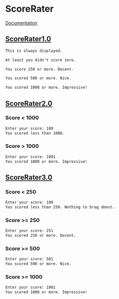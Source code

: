 # ScoreRater

[Documentation](../../docs/Chapter2/ScoreRater/)

## [ScoreRater1.0](../../docs/Chapter2/ScoreRater/ScoreRater1.0/)
```txt
This is always displayed.

At least you didn't score zero.

You score 250 or more. Decent.

You scored 500 or more. Nice.

You scored 1000 or more. Impressive!
```

## [ScoreRater2.0](../../docs/Chapter2/ScoreRater/ScoreRater2.0/)

### Score < 1000
```txt
Enter your score: 100
You scored less than 1000.
```

### Score > 1000
```txt
Enter your score: 1001
You scored 1000 or more. Impressive!
```

## [ScoreRater3.0](../../docs/Chapter2/ScoreRater/ScoreRater3.0/)

### Score < 250
```txt
Enter your score: 100
You scored less than 250. Nothing to brag about.
```

### Score >= 250
```txt
Enter your score: 251
You scored 250 or more. Decent.
```

### Score >= 500
```txt
Enter your score: 501
You scored 500 or more. Nice.
```

### Score >= 1000
```txt
Enter your score: 1001
You scored 1000 or more. Impressive!
```
